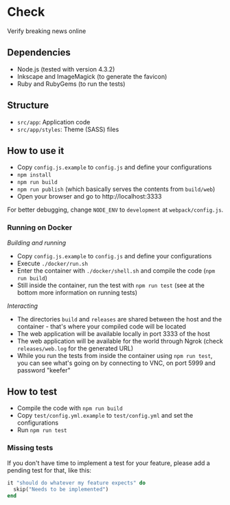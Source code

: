 # Check

Verify breaking news online

## Dependencies

* Node.js (tested with version 4.3.2)
* Inkscape and ImageMagick (to generate the favicon)
* Ruby and RubyGems (to run the tests)

## Structure

* `src/app`: Application code
* `src/app/styles`: Theme (SASS) files

## How to use it

* Copy `config.js.example` to `config.js` and define your configurations
* `npm install`
* `npm run build`
* `npm run publish` (which basically serves the contents from `build/web`)
* Open your browser and go to http://localhost:3333

For better debugging, change `NODE_ENV` to `development` at `webpack/config.js`.

### Running on Docker

*Building and running*

* Copy `config.js.example` to `config.js` and define your configurations
* Execute `./docker/run.sh`
* Enter the container with `./docker/shell.sh` and compile the code (`npm run build`)
* Still inside the container, run the test with `npm run test` (see at the bottom more information on running tests)

*Interacting*

* The directories `build` and `releases` are shared between the host and the container - that's where your compiled code will be located
* The web application will be available locally in port 3333 of the host
* The web application will be available for the world through Ngrok (check `releases/web.log` for the generated URL)
* While you run the tests from inside the container using `npm run test`, you can see what's going on by connecting to VNC, on port 5999 and password "keefer"

## How to test

* Compile the code with `npm run build`
* Copy `test/config.yml.example` to `test/config.yml` and set the configurations
* Run `npm run test`

### Missing tests

If you don't have time to implement a test for your feature, please add a pending test for that, like this:

```ruby
it "should do whatever my feature expects" do
  skip("Needs to be implemented")
end
```
